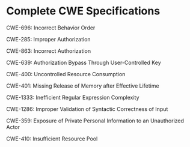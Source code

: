 

# Complete CWE Specifications

CWE-696: Incorrect Behavior Order

CWE-285: Improper Authorization

CWE-863: Incorrect Authorization

CWE-639: Authorization Bypass Through User-Controlled Key

CWE-400: Uncontrolled Resource Consumption

CWE-401: Missing Release of Memory after Effective Lifetime

CWE-1333: Inefficient Regular Expression Complexity

CWE-1286: Improper Validation of Syntactic Correctness of Input

CWE-359: Exposure of Private Personal Information to an Unauthorized Actor

CWE-410: Insufficient Resource Pool